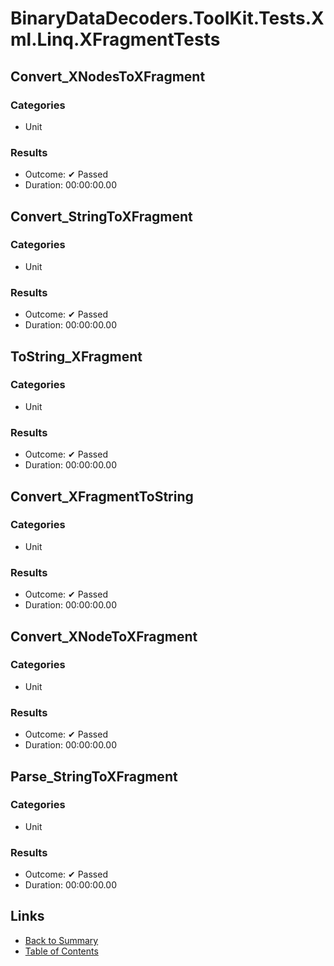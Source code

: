 # BinaryDataDecoders.ToolKit.Tests.Xml.Linq.XFragmentTests

## Convert_XNodesToXFragment

### Categories

* Unit

### Results

* Outcome: ✔ Passed
* Duration: 00:00:00.00

## Convert_StringToXFragment

### Categories

* Unit

### Results

* Outcome: ✔ Passed
* Duration: 00:00:00.00

## ToString_XFragment

### Categories

* Unit

### Results

* Outcome: ✔ Passed
* Duration: 00:00:00.00

## Convert_XFragmentToString

### Categories

* Unit

### Results

* Outcome: ✔ Passed
* Duration: 00:00:00.00

## Convert_XNodeToXFragment

### Categories

* Unit

### Results

* Outcome: ✔ Passed
* Duration: 00:00:00.00

## Parse_StringToXFragment

### Categories

* Unit

### Results

* Outcome: ✔ Passed
* Duration: 00:00:00.00

## Links

* [Back to Summary](../Summary.md)
* [Table of Contents](../../TOC.md)
